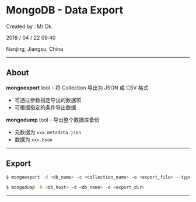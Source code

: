 # MongoDB - Data Export

Created by : Mr Dk.

2019 / 04 / 22 09:40

Nanjing, Jiangsu, China

---

## About

__mongoexport__ tool - 将 Collection 导出为 JSON 或 CSV 格式

* 可通过参数指定导出的数据项
* 可根据指定的条件导出数据

__mongodump__ tool - 导出整个数据库备份

* 元数据为 `xxx.metadata.json`
* 数据为 `xxx.bson`

---

## Export

```bash
$ mongoexport -d <db_name> -c <collection_name> -o <export_file> --type json/csv -f "_id, user_id, ..."
```

```bash
$ mongodump -h <db_host> -d <db_name> -o <export_dir>
```

---

